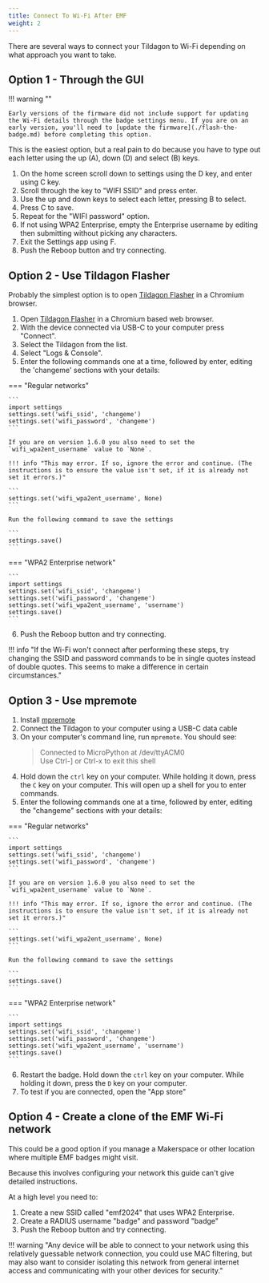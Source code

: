```yaml
---
title: Connect To Wi-Fi After EMF
weight: 2
---
```


There are several ways to connect your Tildagon to Wi-Fi depending on what approach you want to take.

## Option 1 - Through the GUI

!!! warning ""

    Early versions of the firmware did not include support for updating the Wi-Fi details through the badge settings menu. If you are on an early version, you'll need to [update the firmware](./flash-the-badge.md) before completing this option.

This is the easiest option, but a real pain to do because you have to type out each letter using the up (A), down (D) and select (B) keys.

1. On the home screen scroll down to settings using the D key, and enter using C key.
2. Scroll through the key to "WIFI SSID" and press enter.
3. Use the up and down keys to select each letter, pressing B to select.
4. Press C to save.
5. Repeat for the "WIFI password" option.
6. If not using WPA2 Enterprise, empty the Enterprise username by editing then submitting without picking any characters.
7. Exit the Settings app using F.
8. Push the Reboop button and try connecting.

## Option 2 - Use Tildagon Flasher

Probably the simplest option is to open [Tildagon Flasher](https://emfcamp.github.io/badge-2024-software/) in a Chromium browser.

1. Open [Tildagon Flasher](https://emfcamp.github.io/badge-2024-software/) in a Chromium based web browser.
2. With the device connected via USB-C to your computer press "Connect".
3. Select the Tildagon from the list.
4. Select "Logs & Console".
5. Enter the following commands one at a time, followed by enter, editing the 'changeme' sections with your details:

=== "Regular networks"

    ```
    import settings
    settings.set('wifi_ssid', 'changeme')
    settings.set('wifi_password', 'changeme')
    ```

    If you are on version 1.6.0 you also need to set the `wifi_wpa2ent_username` value to `None`.

    !!! info "This may error. If so, ignore the error and continue. (The instructions is to ensure the value isn't set, if it is already not set it errors.)"

    ```
    settings.set('wifi_wpa2ent_username', None)
    ```

    Run the following command to save the settings

    ```
    settings.save()
    ```

=== "WPA2 Enterprise network"

    ```
    import settings
    settings.set('wifi_ssid', 'changeme')
    settings.set('wifi_password', 'changeme')
    settings.set('wifi_wpa2ent_username', 'username')
    settings.save()
    ```

6. Push the Reboop button and try connecting.

!!! info "If the Wi-Fi won't connect after performing these steps, try changing the SSID and password commands to be in single quotes instead of double quotes. This seems to make a difference in certain circumstances."

## Option 3 - Use mpremote

1. Install [mpremote](https://docs.micropython.org/en/latest/reference/mpremote.html)
2. Connect the Tildagon to your computer using a USB-C data cable
3. On your computer's command line, run `mpremote`. You should see:
   > Connected to MicroPython at /dev/ttyACM0<br>
   > Use Ctrl-] or Ctrl-x to exit this shell
4. Hold down the `ctrl` key on your computer. While holding it down, press the `C` key on your computer. This will open up a shell for you to enter commands.
5. Enter the following commands one at a time, followed by enter, editing the "changeme" sections with your details:

=== "Regular networks"

    ```
    import settings
    settings.set('wifi_ssid', 'changeme')
    settings.set('wifi_password', 'changeme')
    ```

    If you are on version 1.6.0 you also need to set the `wifi_wpa2ent_username` value to `None`.

    !!! info "This may error. If so, ignore the error and continue. (The instructions is to ensure the value isn't set, if it is already not set it errors.)"

    ```
    settings.set('wifi_wpa2ent_username', None)
    ```

    Run the following command to save the settings

    ```
    settings.save()
    ```

=== "WPA2 Enterprise network"

    ```
    import settings
    settings.set('wifi_ssid', 'changeme')
    settings.set('wifi_password', 'changeme')
    settings.set('wifi_wpa2ent_username', 'username')
    settings.save()
    ```

6. Restart the badge. Hold down the `ctrl` key on your computer. While holding it down, press the `D` key on your computer.
7. To test if you are connected, open the "App store"

## Option 4 - Create a clone of the EMF Wi-Fi network

This could be a good option if you manage a Makerspace or other location where multiple EMF badges might visit.

Because this involves configuring your network this guide can't give detailed instructions.

At a high level you need to:

1. Create a new SSID called "emf2024" that uses WPA2 Enterprise.
2. Create a RADIUS username "badge" and password "badge"
3. Push the Reboop button and try connecting.

!!! warning "Any device will be able to connect to your network using this relatively guessable network connection, you could use MAC filtering, but may also want to consider isolating this network from general internet access and communicating with your other devices for security."

